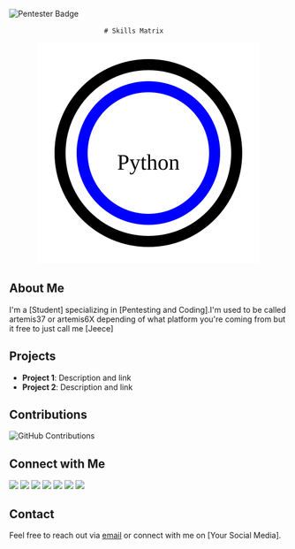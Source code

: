 ![Pentester Badge](https://tryhackme.com/api/v2/badges/public-profile?userPublicId=1934526)

                            # Skills Matrix
<p align="center">
  <img src="skill_matrix.svg">
</p>

## About Me
I'm a [Student] specializing in [Pentesting and Coding].I'm used to be called artemis37 or artemis6X depending of what platform you're coming from but it free to just call me [Jeece]

## Projects
- **Project 1**: Description and link
- **Project 2**: Description and link

## Contributions
![GitHub Contributions]()

## Connect with Me
<a href="https://www.linkedin.com/in/jacob-tapsoba-4550882a1/"><img src="https://img.shields.io/badge/LinkedIn-blue?style=for-the-badge&logo=linkedin"></a>
<img src="https://img.shields.io/badge/hackthebox-green?style=for-the-badge&logo=hackthebox&logoColor=white">
<a href="https://tryhackme.com/api/v2/badges/public-profile?userPublicId=1934526"><img src="https://img.shields.io/badge/tryhackme-red?style=for-the-badge&logo=tryhackme&logoColor=white"></a>
<img src="https://img.shields.io/badge/discord-violet?style=for-the-badge&logo=discord&logoColor=white">
<a href="https://chess-2d.vercel.app/"><img src="https://img.shields.io/badge/portfolio-blue?style=for-the-badge&logo=portfolio&logoColor=white"></a>
<a href="mailto:artemis37hacker1@gmail.com"><img src="https://img.shields.io/badge/email-orange?style=for-the-badge&logo=email&logoColor=white"></a>
<a href="cyberrangerartemis6x.blogspot.com"><img src="https://img.shields.io/badge/website-red?style=for-the-badge&logo=website&logoColor=blue"></a>

## Contact
Feel free to reach out via  [email](artemis37hacker1@gmail.com) or connect with me on [Your Social Media].



